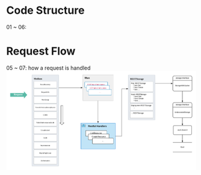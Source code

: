 # Code Structure
01 ~ 06:  

# Request Flow

05 ~ 07: how a request is handled
![](../images/request-flow.png)